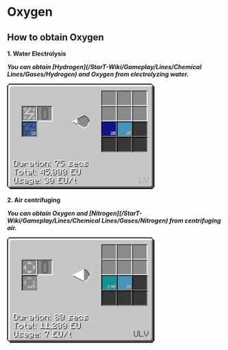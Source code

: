 # Oxygen

## How to obtain Oxygen

**1. Water Electrolysis**

***You can obtain [Hydrogen](/StarT-Wiki/Gameplay/Lines/Chemical Lines/Gases/Hydrogen) and Oxygen from electrolyzing water.***

![H](O_img/electrolyzer_water_electrolysis.png)

**2. Air centrifuging**

***You can obtain Oxygen and [Nitrogen](/StarT-Wiki/Gameplay/Lines/Chemical Lines/Gases/Nitrogen) from centrifuging air.***

![0](O_img/centrifuge_air_separation.png)